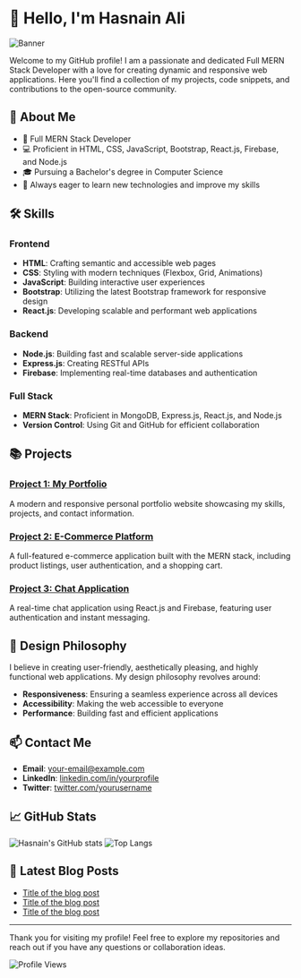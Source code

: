 # 👋 Hello, I'm Hasnain Ali

![Banner]([https://your-banner-image-url.com](https://ibb.co/nsRFxYw))

Welcome to my GitHub profile! I am a passionate and dedicated Full MERN Stack Developer with a love for creating dynamic and responsive web applications. Here you'll find a collection of my projects, code snippets, and contributions to the open-source community.

## 🚀 About Me

- 🌟 Full MERN Stack Developer
- 💻 Proficient in HTML, CSS, JavaScript, Bootstrap, React.js, Firebase, and Node.js
- 🎓 Pursuing a Bachelor's degree in Computer Science
- 🔭 Always eager to learn new technologies and improve my skills

## 🛠️ Skills

### Frontend
- **HTML**: Crafting semantic and accessible web pages
- **CSS**: Styling with modern techniques (Flexbox, Grid, Animations)
- **JavaScript**: Building interactive user experiences
- **Bootstrap**: Utilizing the latest Bootstrap framework for responsive design
- **React.js**: Developing scalable and performant web applications

### Backend
- **Node.js**: Building fast and scalable server-side applications
- **Express.js**: Creating RESTful APIs
- **Firebase**: Implementing real-time databases and authentication

### Full Stack
- **MERN Stack**: Proficient in MongoDB, Express.js, React.js, and Node.js
- **Version Control**: Using Git and GitHub for efficient collaboration

## 📚 Projects

### [Project 1: My Portfolio](https://github.com/yourusername/portfolio)
A modern and responsive personal portfolio website showcasing my skills, projects, and contact information.

### [Project 2: E-Commerce Platform](https://github.com/yourusername/ecommerce-platform)
A full-featured e-commerce application built with the MERN stack, including product listings, user authentication, and a shopping cart.

### [Project 3: Chat Application](https://github.com/yourusername/chat-app)
A real-time chat application using React.js and Firebase, featuring user authentication and instant messaging.

## 🌈 Design Philosophy

I believe in creating user-friendly, aesthetically pleasing, and highly functional web applications. My design philosophy revolves around:

- **Responsiveness**: Ensuring a seamless experience across all devices
- **Accessibility**: Making the web accessible to everyone
- **Performance**: Building fast and efficient applications

## 📫 Contact Me

- **Email**: [your-email@example.com](mailto:your-email@example.com)
- **LinkedIn**: [linkedin.com/in/yourprofile](https://linkedin.com/in/yourprofile)
- **Twitter**: [twitter.com/yourusername](https://twitter.com/yourusername)

## 📈 GitHub Stats

![Hasnain's GitHub stats](https://github-readme-stats.vercel.app/api?username=yourusername&show_icons=true&theme=radical)
![Top Langs](https://github-readme-stats.vercel.app/api/top-langs/?username=yourusername&layout=compact&theme=radical)

## 📝 Latest Blog Posts

<!-- BLOG-POST-LIST:START -->
- [Title of the blog post](https://your-blog-url.com)
- [Title of the blog post](https://your-blog-url.com)
- [Title of the blog post](https://your-blog-url.com)
<!-- BLOG-POST-LIST:END -->

---

Thank you for visiting my profile! Feel free to explore my repositories and reach out if you have any questions or collaboration ideas.

![Profile Views](https://gpvc.arturio.dev/yourusername)
